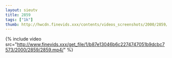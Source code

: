 ```yaml
--- 
layout: sieutv
title: 2859
tags: ["1k"]
thumb: http://hwcdn.finevids.xxx/contents/videos_screenshots/2000/2859/preview.mp4.jpg
---
```

{% include video src="http://www.finevids.xxx/get_file/1/b87e13046b6c2274747051b9dcbc7573/2000/2859/2859.mp4/" %} 
